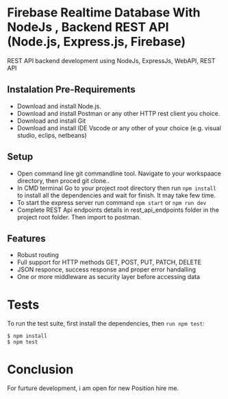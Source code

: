 # Firebase Realtime Database With NodeJs , Backend REST API (Node.js, Express.js, Firebase)

REST API backend development using NodeJs, ExpressJs, WebAPI, REST API

## Instalation Pre-Requirements
- Download and install Node.js.
- Download and install Postman or any other HTTP rest client you choice.
- Download and install Git
- Download and install IDE Vscode or any other of your choice (e.g. visual studio, eclips, netbeans)

## Setup
- Open command line git commandline tool. Navigate to your workspaace directory, then proced git clone..
- In CMD terminal Go to your project root directory then run ```npm install``` to install all the dependencies and wait for finish. It may take few time.
- To start the express server run command ```npm start``` or ```npm run dev```
- Complete REST Api endpoints details in rest_api_endpoints  folder in the project root folder. Then import to postman.

## Features
- Robust routing
- Full support for HTTP methods GET, POST, PUT, PATCH, DELETE
- JSON responce, success response and proper error handalling
- One or more middleware as security layer before accessing data

# Tests
To run the test suite, first install the dependencies, then ```run npm test```:
```
$ npm install
$ npm test
```

# Conclusion
For furture development, i am open for new Position hire me. 
